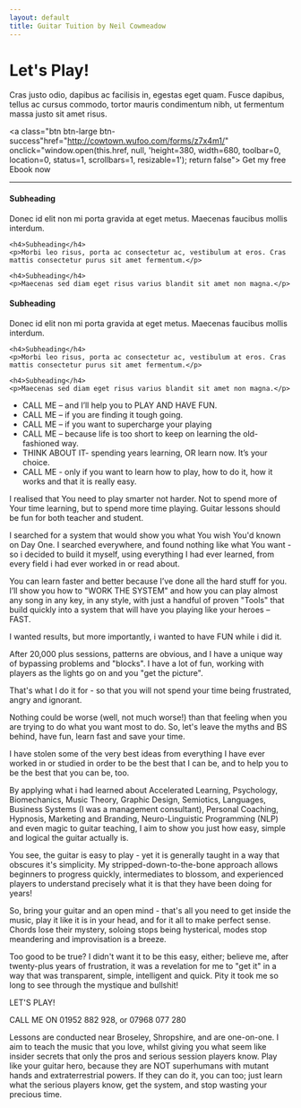 ```yaml
---
layout: default
title: Guitar Tuition by Neil Cowmeadow
---
```




<div class="jumbotron">
  <h1>Let's Play!</h1>
  <p class="lead">Cras justo odio, dapibus ac facilisis in, egestas eget quam. Fusce dapibus, tellus ac cursus commodo, tortor mauris condimentum nibh, ut fermentum massa justo sit amet risus.</p>
  
  <a class="btn btn-large btn-success"href="http://cowtown.wufoo.com/forms/z7x4m1/" onclick="window.open(this.href,  null, 'height=380, width=680, toolbar=0, location=0, status=1, scrollbars=1, resizable=1'); return false">
    Get my free Ebook now
  </a>
</div>

<hr>

<div class="row-fluid marketing">
  <div class="span6">
    <h4>Subheading</h4>
    <p>Donec id elit non mi porta gravida at eget metus. Maecenas faucibus mollis interdum.</p>

    <h4>Subheading</h4>
    <p>Morbi leo risus, porta ac consectetur ac, vestibulum at eros. Cras mattis consectetur purus sit amet fermentum.</p>

    <h4>Subheading</h4>
    <p>Maecenas sed diam eget risus varius blandit sit amet non magna.</p>
  </div>

  <div class="span6">
    <h4>Subheading</h4>
    <p>Donec id elit non mi porta gravida at eget metus. Maecenas faucibus mollis interdum.</p>

    <h4>Subheading</h4>
    <p>Morbi leo risus, porta ac consectetur ac, vestibulum at eros. Cras mattis consectetur purus sit amet fermentum.</p>

    <h4>Subheading</h4>
    <p>Maecenas sed diam eget risus varius blandit sit amet non magna.</p>
  </div>
</div>






* CALL ME – and I’ll help you to PLAY AND HAVE FUN.
* CALL ME – if you are finding it tough going.
* CALL ME – if you want to supercharge your playing
* CALL ME – because life is too short to keep on learning the old-fashioned way.
* THINK ABOUT IT- spending years learning, OR learn now. It’s your choice.
* CALL ME - only if you want to learn how to play, how to do it, how it works and that it is really easy.

I realised that You need to play smarter not harder. Not to spend more of Your time learning, but to spend more time playing. Guitar lessons should be fun for both teacher and student.

I searched for a system that would show you what You wish You'd known on Day One. I searched everywhere, and found nothing like what You want - so i decided to build it myself, using everything I had ever learned, from every field i had ever worked in or read about.

You can learn faster and better because I’ve done all the hard stuff for you. I’ll show you how to "WORK THE SYSTEM" and how you can play almost any song in any key, in any style, with just a handful of proven "Tools" that build quickly into a system that will have you playing like your heroes – FAST.

 

I wanted results, but more importantly, i wanted to have FUN while i did it.

 After 20,000 plus sessions, patterns are obvious, and I have a unique way of bypassing problems and "blocks". I have a lot of fun, working with players as the lights go on and you "get the picture".

 That's what I do it for - so that you will not spend your time being frustrated, angry and ignorant.

 Nothing could be worse (well, not much worse!) than that feeling when you are trying to do what you want most to do. So, let's leave the myths and BS behind, have fun, learn fast and save your time.

 I have stolen some of the very best ideas from everything I have ever worked in or studied in order to be the best that I can be, and to help you to be the best that you can be, too.

 By applying what i had learned about Accelerated Learning, Psychology, Biomechanics, Music Theory, Graphic Design, Semiotics, Languages, Business Systems (I was a management consultant), Personal Coaching, Hypnosis, Marketing and Branding, Neuro-Linguistic Programming (NLP) and even magic to guitar teaching, I aim to show you just how easy, simple and logical the guitar actually is.

 You see, the guitar is easy to play - yet it is generally taught in a way that obscures it's simplicity. My stripped-down-to-the-bone approach allows beginners to progress quickly, intermediates to blossom, and experienced players to understand precisely what it is that they have been doing for years!

 So, bring your guitar and an open mind - that's all you need to get inside the music, play it like it is in your head, and for it all to make perfect sense. Chords lose their mystery, soloing stops being hysterical, modes stop meandering and improvisation is a breeze.

 Too good to be true? I didn't want it to be this easy, either; believe me, after twenty-plus years of frustration, it was a revelation for me to "get it" in a way that was transparent, simple, intelligent and quick. Pity it took me so long to see through the mystique and bullshit!

 LET'S PLAY!

 CALL ME ON 01952 882 928, or 07968 077 280

 Lessons are conducted near Broseley, Shropshire, and are one-on-one. I aim to teach the music that you love, whilst giving you what seem like insider secrets that only the pros and serious session players know. Play like your guitar hero, because they are NOT superhumans with mutant hands and extraterrestrial powers. If they can do it, you can too; just learn what the serious players know, get the system, and stop wasting your precious time.
